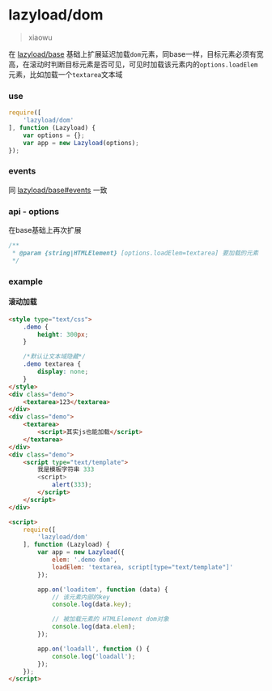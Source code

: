 # lazyload/dom

> xiaowu

在 [lazyload/base](src/lazyload/base.md) 基础上扩展延迟加载`dom`元素，同base一样，目标元素必须有宽高，在滚动时判断目标元素是否可见，可见时加载该元素内的`options.loadElem`元素，比如加载一个`textarea`文本域

### use

```js
require([
    'lazyload/dom'
], function (Lazyload) {
    var options = {};
    var app = new Lazyload(options);
});
```

### events

同 [lazyload/base#events](src/lazyload/base.md#events) 一致


### api - options

在base基础上再次扩展

```js
/**
 * @param {string|HTMLElement} [options.loadElem=textarea] 要加载的元素
 */
```

### example

#### 滚动加载

```html
<style type="text/css">
    .demo {
        height: 300px; 
    }

    /*默认让文本域隐藏*/
    .demo textarea {
        display: none; 
    }
</style>
<div class="demo">
    <textarea>123</textarea>
</div>
<div class="demo">
    <textarea>
        <script>其实js也能加载</script>
    </textarea>
</div>
<div class="demo">
    <script type="text/template">
        我是模板字符串 333
        <script>
            alert(333);
        </script>
    </script>
</div>

<script>
    require([
        'lazyload/dom'
    ], function (Lazyload) {
        var app = new Lazyload({
            elem: '.demo dom',
            loadElem: 'textarea, script[type="text/template"]'
        });

        app.on('loaditem', function (data) {
            // 该元素内部的key
            console.log(data.key);

            // 被加载元素的 HTMLElement dom对象
            console.log(data.elem);
        });

        app.on('loadall', function () {
            console.log('loadall');
        });
    });
</script>
```